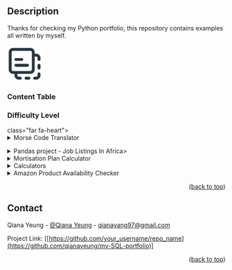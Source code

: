 <h2>Description</h2>
Thanks for checking my Python portfolio, this repository contains examples all written by myself. 
<br />

<!-- PROJECT LOGO -->
<br />
<div align="left">
     <a href="https://github.com/qianayeung/my_python_projects/tree/main">
         <img src="embedded file icon.png" alt="Logo" width="80" height="80"> 

  </a>

  <h3 align="left">Content Table</h3>

  </p>
</div>

<!DOCTYPE html> 
<html>
<body>
<!-- Morse Code Translator --><h3>Difficulty Level</h3>
<span class="fas fa-heart"></span><span class="far fa-heart"></span><span class="far fa-heart"></span><span class="far fa-heart"></span> class="far fa-heart"></span> 
     
<details>
  <summary>Morse Code Translator</summary><li><a href="https://github.com/qianayeung/my_python_projects/blob/main/Morse%20Code%20Translator">Morse Code Translator</a></li>
      <li>Morse Code translator that encrypts the plain text you input</li>
</details>
        
  </p>
</div>
<!DOCTYPE html> 
<html>
<body>
<!-- Data Science Job Salary -->
<details>
<summary>Pandas project - Job Listings In Africa></summary>
     <ol>
 <ul>
   <li>Pandas Project - Job Listings In Africa</li>
<a target="_blank" href="https://anaconda.cloud/api/nbserve/launch_notebook?nb_url=https%3A%2F%2Fanaconda.cloud%2Fapi%2Fprojects%2F865499d1-6c23-4a91-ab73-2a306a933de1%2Fversions%2Fba75769f-4eb2-4548-8187-d7f17ae75fc1%2Ffiles%2Fpandas.ipynb"><img src="https://static.anaconda.cloud/content/a22d04e8445b700f28937ab3231b8cded505d0395c63b7a269696722196d5415"/></a>
</li>
   <li>Pandas Project - University of Regina</li>
<a target="_blank" href=https://anaconda.cloud/api/nbserve/launch_notebook?nb_url=https%3A%2F%2Fanaconda.cloud%2Fapi%2Fprojects%2Faf35732d-735d-4ecf-8fb9-b1d125038a23%2Fversions%2Fbcd6b4c8-e3e0-4965-9457-ded423dc958b%2Ffiles%2Fsalary.ipynb><img src="https://static.anaconda.cloud/content/a22d04e8445b700f28937ab3231b8cded505d0395c63b7a269696722196d5415"/></a></li>


  </details>
<!DOCTYPE html> 
<html>
<body>
<!-- Mortisation Plan Calculator -->
<details>
 <summary>Mortisation Plan Calculator</summary><li><a href="https://github.com/qianayeung/my_python_projects/blob/main/Mortisation%20Plan">Mortisation Plan Calculator</a></li>
 <ol>
 <ul>
    <li>Programme that calculates your monthly installments using the data 'Principal borrowed amount', 'Rate of interest per annum', 'Years to repay the loan'</li> 
    <li>Added def get_input(prompt, expected_type) to confirm type checking and validation</li>
    <li>Added while if function to allow the validation processing and improve user experience</li> 
    <li>Used input() to gater user inputs</li>
    <li>Used try: to calculate the EMI(equated_monthly_installments)</li>


 </details>
<!DOCTYPE html> 
<html>
<body>
<!-- Calculators -->
<details>
  <summary>Calculators</summary>
     <ol>
 <ul>
     <li><a 
href="https://github.com/qianayeung/my_python_projects/blob/main/calculator%201">Calculator 1</a></li>
     <li><a href="https://github.com/qianayeung/my_python_projects/blob/main/calculator%202">Calculator 2</a>
     <li><a href="https://github.com/qianayeung/my_python_projects/blob/main/calculator_while_loop_recursion">Calculator 3</a></li>

</details>
<!DOCTYPE html> 
<html>
<body>
<!-- Amazon Product Availability Checker -->
<details>
  <summary>Amazon Product Availability Checker</summary>
  <a href="https://github.com/qianayeung/my_python_projects/blob/main/Amazon%20Product%20Availability%20Check">Amazon Product Availability Checker</a>
  <ol>
    <ul>
     <li>The code is a Python script for checking the availability of a product on Amazon and sending an email notification if the product is available.</li>
     <li>It imports several libraries, including `lxml` for parsing HTML, `requests` for making HTTP requests, `schedule` for scheduling tasks, and `smtplib` for sending emails<li>
     <li>The script defines functions for checking the availability of a product (`check`) and sending an email (`sendemail`)</li>
     <li> It also defines a function (`ReadAsin`) to read the product ID and URL from Amazon and call the `check` function to check availability</li>
     <li>The script schedules the `ReadAsin` function to run every minute using the `schedule` library</li>
     <li>Inside the `ReadAsin` function, it checks the availability of a specific product on Amazon and sends an email if the product is available</li>
     <li>The email configuration, including sender email, receiver email, and password, is specified in the script</li>
     <li>It creates a MIME (Multipurpose Internet Mail Extensions) multipart message for the email, attaches a plain text body to the message, and sends the email using the SMTP protocol via Gmail's SMTP server</li>

</ul>
  </ol>
</details>

<p align="right">(<a href="#readme-top">back to top</a>)</p>

<!-- CONTACT -->
## Contact

Qiana Yeung - [@Qiana Yeung]([https://twitter.com/your_username](https://twitter.com/QianaY15132)) - qianayang97@gmail.com

Project Link: [[https://github.com/your_username/repo_name](https://github.com/qianayeung/my-SQL-portfolio)]

<p align="right">(<a href="#readme-top">back to top</a>)</p>



